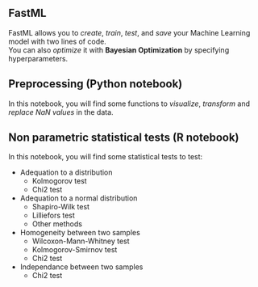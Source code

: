 ## FastML
FastML allows you to *create*, *train*, *test*, and *save* your Machine Learning model with two lines of code.  
You can also *optimize* it with **Bayesian Optimization** by specifying hyperparameters.

## Preprocessing (Python notebook)
In this notebook, you will find some functions to *visualize*, *transform* and *replace NaN values* in the data.


## Non parametric statistical tests (R notebook)
In this notebook, you will find some statistical tests to test:

* Adequation to a distribution
    * Kolmogorov test
    * Chi2 test
* Adequation to a normal distribution
    * Shapiro-Wilk test
    * Lilliefors test
    * Other methods
* Homogeneity between two samples
    * Wilcoxon-Mann-Whitney test
    * Kolmogorov-Smirnov test
    * Chi2 test
* Independance between two samples
    * Chi2 test

<!--
**clemtarge/clemtarge** is a ✨ _special_ ✨ repository because its `README.md` (this file) appears on your GitHub profile.

Here are some ideas to get you started:

- 🔭 I’m currently working on ...
- 🌱 I’m currently learning ...
- 👯 I’m looking to collaborate on ...
- 🤔 I’m looking for help with ...
- 💬 Ask me about ...
- 📫 How to reach me: ...
- 😄 Pronouns: ...
- ⚡ Fun fact: ...
-->
